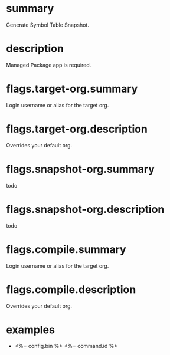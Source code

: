 # summary

Generate Symbol Table Snapshot.

# description

Managed Package app is required.

# flags.target-org.summary

Login username or alias for the target org.

# flags.target-org.description

Overrides your default org.

# flags.snapshot-org.summary

todo

# flags.snapshot-org.description

todo

# flags.compile.summary

Login username or alias for the target org.

# flags.compile.description

Overrides your default org.

# examples

- <%= config.bin %> <%= command.id %>
